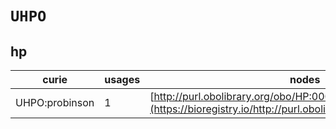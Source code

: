 # `UHPO`

## hp

| curie          |   usages | nodes                                                                                                         |
|----------------|----------|---------------------------------------------------------------------------------------------------------------|
| UHPO:probinson |        1 | [http://purl.obolibrary.org/obo/HP:0001833](https://bioregistry.io/http://purl.obolibrary.org/obo/HP:0001833) |
